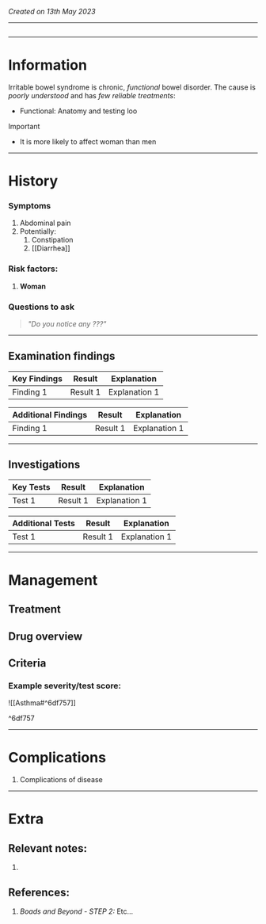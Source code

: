 *Created on 13th May 2023*

---
```toc
```
---

# Information
Irritable bowel syndrome is chronic, *functional* bowel disorder. The cause is *poorly understood* and has *few reliable treatments*:
- Functional: Anatomy and testing loo 

> [!Important]
- It is more likely to affect woman than men

--- 
# History
### Symptoms
1. Abdominal pain
2. Potentially:
	1. Constipation
	2. [[Diarrhea]]

### Risk factors:
1. **Woman**

### Questions to ask
>*"Do you notice any ???"*

---

## Examination findings
| Key Findings | Result   | Explanation   |
| ------------ | -------- | ------------- |
| Finding 1    | Result 1 | Explanation 1 |

| Additional Findings | Result   | Explanation   |
| ------------------- | -------- | ------------- |
| Finding 1           | Result 1 | Explanation 1 |

---

## Investigations
| Key Tests                 |Result| Explanation                                                                                                                                                     |
| ------------------------- | --- | --------------------------------------------------------------------------------------------------------------------------------------------------------------- |
| Test 1                    |Result 1| Explanation 1                                                                                                                                                        |

| Additional Tests               |  Result   | Explanation                |
| ------------------------------ | --- | --------------------- |
| Test 1                            |  Result 1   | Explanation 1 |

---

# Management
## Treatment

## Drug overview

## Criteria
### Example severity/test score:
![[Asthma#^6df757]]

^6df757

---

# Complications
1. Complications of disease

---

# Extra
## Relevant notes:
1. 
## References:
1. *Boads and Beyond - STEP 2:* Etc...